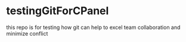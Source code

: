 # testingGitForCPanel
this repo is for testing how git can help to excel team collaboration and minimize conflict
